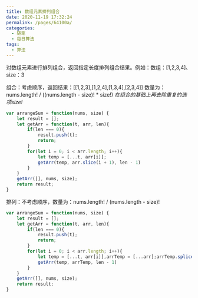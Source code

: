 ```yaml
---
title: 数组元素排列组合
date: 2020-11-19 17:32:24
permalink: /pages/64100a/
categories:
  - 随笔
  - 每日算法
tags:
  - 算法
---
```

对数组元素进行排列组合，返回指定长度排列组合结果。例如：数组：[1,2,3,4]、size：3 

组合：考虑顺序，返回结果：[[1,2,3],[1,2,4],[1,3,4],[2,3,4]] 数量为：nums.length! / ((nums.length - size)! * size!) *在组合的基础上再去除重复的选项size!*
```javascript
var arrangeSum = function(nums, size) {
	let result = [];
	let getArr = function(t, arr, len){
		if(len === 0){
			result.push(t);
			return;
		}
		for(let i = 0; i < arr.length; i++){
			let temp = [...t, arr[i]];
			getArr(temp, arr.slice(i + 1), len - 1)
		}
	}
	getArr([], nums, size);
	return result;
}
```

排列：不考虑顺序，数量为：nums.length! / (nums.length - size)!
```javascript
var arrangeSum = function(nums, size) {
	let result = [];
	let getArr = function(t, arr, len){
		if(len === 0){
			result.push(t);
			return;
		}
		for(let i = 0; i < arr.length; i++){
			let temp = [...t, arr[i]],arrTemp = [...arr];arrTemp.splice(i, 1);
			getArr(temp, arrTemp, len - 1)
		}
	}
	getArr([], nums, size);
	return result;
}
```
